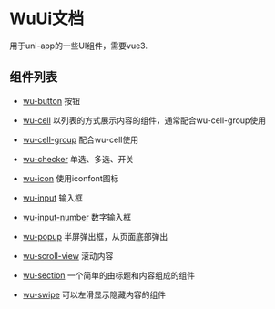 # WuUi文档

用于uni-app的一些UI组件，需要vue3.

## 组件列表

- [wu-button](wu-button.md)
  按钮

- [wu-cell](wu-cell.md)
  以列表的方式展示内容的组件，通常配合wu-cell-group使用

- [wu-cell-group](wu-cell-group.md)
  配合wu-cell使用

- [wu-checker](wu-checker.md)
  单选、多选、开关

- [wu-icon](wu-icon.md)
  使用iconfont图标

- [wu-input](wu-input.md)
  输入框

- [wu-input-number](wu-input-number.md)
  数字输入框

- [wu-popup](wu-popup.md)
  半屏弹出框，从页面底部弹出

- [wu-scroll-view](wu-scroll-view.md)
  滚动内容

- [wu-section](wu-section.md)
  一个简单的由标题和内容组成的组件

- [wu-swipe](wu-swipe.md)
  可以左滑显示隐藏内容的组件

